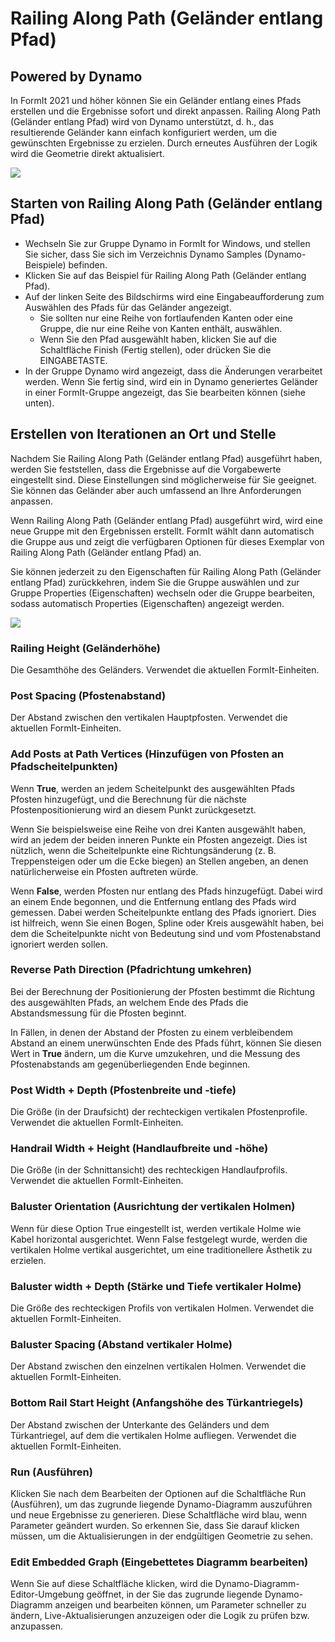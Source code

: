 # Railing Along Path (Geländer entlang Pfad)

## Powered by Dynamo

In FormIt 2021 und höher können Sie ein Geländer entlang eines Pfads erstellen und die Ergebnisse sofort und direkt anpassen. Railing Along Path (Geländer entlang Pfad) wird von Dynamo unterstützt, d. h., das resultierende Geländer kann einfach konfiguriert werden, um die gewünschten Ergebnisse zu erzielen. Durch erneutes Ausführen der Logik wird die Geometrie direkt aktualisiert.

![](<../.gitbook/assets/railing-along-path (1).gif>)

## Starten von Railing Along Path (Geländer entlang Pfad)

* Wechseln Sie zur Gruppe Dynamo in FormIt for Windows, und stellen Sie sicher, dass Sie sich im Verzeichnis Dynamo Samples (Dynamo-Beispiele) befinden.
* Klicken Sie auf das Beispiel für Railing Along Path (Geländer entlang Pfad).
* Auf der linken Seite des Bildschirms wird eine Eingabeaufforderung zum Auswählen des Pfads für das Geländer angezeigt.
   * Sie sollten nur eine Reihe von fortlaufenden Kanten oder eine Gruppe, die nur eine Reihe von Kanten enthält, auswählen.
   * Wenn Sie den Pfad ausgewählt haben, klicken Sie auf die Schaltfläche Finish (Fertig stellen), oder drücken Sie die EINGABETASTE.
* In der Gruppe Dynamo wird angezeigt, dass die Änderungen verarbeitet werden. Wenn Sie fertig sind, wird ein in Dynamo generiertes Geländer in einer FormIt-Gruppe angezeigt, das Sie bearbeiten können (siehe unten).

## Erstellen von Iterationen an Ort und Stelle

Nachdem Sie Railing Along Path (Geländer entlang Pfad) ausgeführt haben, werden Sie feststellen, dass die Ergebnisse auf die Vorgabewerte eingestellt sind. Diese Einstellungen sind möglicherweise für Sie geeignet. Sie können das Geländer aber auch umfassend an Ihre Anforderungen anpassen.

Wenn Railing Along Path (Geländer entlang Pfad) ausgeführt wird, wird eine neue Gruppe mit den Ergebnissen erstellt. FormIt wählt dann automatisch die Gruppe aus und zeigt die verfügbaren Optionen für dieses Exemplar von Railing Along Path (Geländer entlang Pfad) an.

Sie können jederzeit zu den Eigenschaften für Railing Along Path (Geländer entlang Pfad) zurückkehren, indem Sie die Gruppe auswählen und zur Gruppe Properties (Eigenschaften) wechseln oder die Gruppe bearbeiten, sodass automatisch Properties (Eigenschaften) angezeigt werden.

![](<../.gitbook/assets/railing-along-path-options (1).png>)

### Railing Height (Geländerhöhe)

Die Gesamthöhe des Geländers. Verwendet die aktuellen FormIt-Einheiten.

### Post Spacing (Pfostenabstand)

Der Abstand zwischen den vertikalen Hauptpfosten. Verwendet die aktuellen FormIt-Einheiten.

### Add Posts at Path Vertices (Hinzufügen von Pfosten an Pfadscheitelpunkten)

Wenn **True**, werden an jedem Scheitelpunkt des ausgewählten Pfads Pfosten hinzugefügt, und die Berechnung für die nächste Pfostenpositionierung wird an diesem Punkt zurückgesetzt.

Wenn Sie beispielsweise eine Reihe von drei Kanten ausgewählt haben, wird an jedem der beiden inneren Punkte ein Pfosten angezeigt. Dies ist nützlich, wenn die Scheitelpunkte eine Richtungsänderung (z. B. Treppensteigen oder um die Ecke biegen) an Stellen angeben, an denen natürlicherweise ein Pfosten auftreten würde.

Wenn **False**, werden Pfosten nur entlang des Pfads hinzugefügt. Dabei wird an einem Ende begonnen, und die Entfernung entlang des Pfads wird gemessen. Dabei werden Scheitelpunkte entlang des Pfads ignoriert. Dies ist hilfreich, wenn Sie einen Bogen, Spline oder Kreis ausgewählt haben, bei dem die Scheitelpunkte nicht von Bedeutung sind und vom Pfostenabstand ignoriert werden sollen.

### Reverse Path Direction (Pfadrichtung umkehren)

Bei der Berechnung der Positionierung der Pfosten bestimmt die Richtung des ausgewählten Pfads, an welchem Ende des Pfads die Abstandsmessung für die Pfosten beginnt.

In Fällen, in denen der Abstand der Pfosten zu einem verbleibendem Abstand an einem unerwünschten Ende des Pfads führt, können Sie diesen Wert in **True** ändern, um die Kurve umzukehren, und die Messung des Pfostenabstands am gegenüberliegenden Ende beginnen.

### Post Width + Depth (Pfostenbreite und -tiefe)

Die Größe (in der Draufsicht) der rechteckigen vertikalen Pfostenprofile. Verwendet die aktuellen FormIt-Einheiten.

### Handrail Width + Height (Handlaufbreite und -höhe)

Die Größe (in der Schnittansicht) des rechteckigen Handlaufprofils. Verwendet die aktuellen FormIt-Einheiten.

### Baluster Orientation (Ausrichtung der vertikalen Holmen)

Wenn für diese Option True eingestellt ist, werden vertikale Holme wie Kabel horizontal ausgerichtet. Wenn False festgelegt wurde, werden die vertikalen Holme vertikal ausgerichtet, um eine traditionellere Ästhetik zu erzielen.

### Baluster width + Depth (Stärke und Tiefe vertikaler Holme)

Die Größe des rechteckigen Profils von vertikalen Holmen. Verwendet die aktuellen FormIt-Einheiten.

### Baluster Spacing (Abstand vertikaler Holme)

Der Abstand zwischen den einzelnen vertikalen Holmen. Verwendet die aktuellen FormIt-Einheiten.

### Bottom Rail Start Height (Anfangshöhe des Türkantriegels)

Der Abstand zwischen der Unterkante des Geländers und dem Türkantriegel, auf dem die vertikalen Holme aufliegen. Verwendet die aktuellen FormIt-Einheiten.

### Run (Ausführen)

Klicken Sie nach dem Bearbeiten der Optionen auf die Schaltfläche Run (Ausführen), um das zugrunde liegende Dynamo-Diagramm auszuführen und neue Ergebnisse zu generieren. Diese Schaltfläche wird blau, wenn Parameter geändert wurden. So erkennen Sie, dass Sie darauf klicken müssen, um die Aktualisierungen in der endgültigen Geometrie zu sehen.‌

### Edit Embedded Graph (Eingebettetes Diagramm bearbeiten)

Wenn Sie auf diese Schaltfläche klicken, wird die Dynamo-Diagramm-Editor-Umgebung geöffnet, in der Sie das zugrunde liegende Dynamo-Diagramm anzeigen und bearbeiten können, um Parameter schneller zu ändern, Live-Aktualisierungen anzuzeigen oder die Logik zu prüfen bzw. anzupassen.
